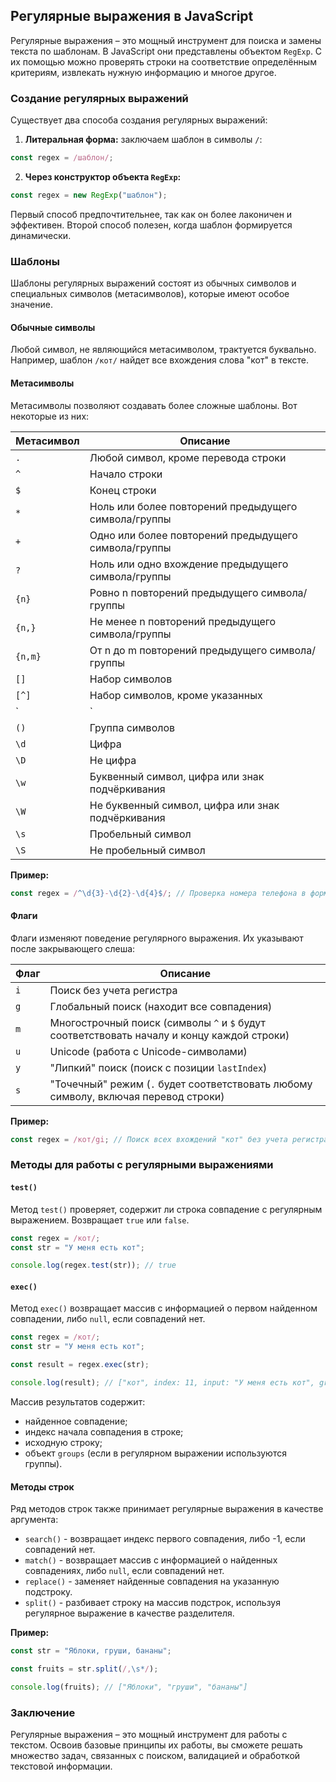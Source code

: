 ## Регулярные выражения в JavaScript

Регулярные выражения – это мощный инструмент для поиска и замены текста по шаблонам. В JavaScript они представлены объектом `RegExp`. С их помощью можно проверять строки на соответствие определённым критериям, извлекать нужную информацию и многое другое. 

### Создание регулярных выражений

Существует два способа создания регулярных выражений:

1. **Литеральная форма:** заключаем шаблон в символы `/`:

```javascript
const regex = /шаблон/;
```

2. **Через конструктор объекта `RegExp`:**

```javascript
const regex = new RegExp("шаблон");
```

Первый способ предпочтительнее, так как он более лаконичен и эффективен. Второй способ полезен, когда шаблон формируется динамически.

### Шаблоны

Шаблоны регулярных выражений состоят из обычных символов и специальных символов (метасимволов), которые имеют особое значение. 

#### Обычные символы

Любой символ, не являющийся метасимволом, трактуется буквально. Например, шаблон `/кот/` найдет все вхождения слова "кот" в тексте.

#### Метасимволы

Метасимволы позволяют создавать более сложные шаблоны. Вот некоторые из них:

| Метасимвол | Описание |
|---|---|
| `.` | Любой символ, кроме перевода строки |
| `^` | Начало строки |
| `$` | Конец строки |
| `*` | Ноль или более повторений предыдущего символа/группы |
| `+` | Одно или более повторений предыдущего символа/группы |
| `?` | Ноль или одно вхождение предыдущего символа/группы |
| `{n}` | Ровно n повторений предыдущего символа/группы |
| `{n,}` | Не менее n повторений предыдущего символа/группы |
| `{n,m}` | От n до m повторений предыдущего символа/группы |
| `[]` | Набор символов |
| `[^]` | Набор символов, кроме указанных |
| `|` | Или |
| `()` | Группа символов |
| `\d` | Цифра |
| `\D` | Не цифра |
| `\w` | Буквенный символ, цифра или знак подчёркивания |
| `\W` | Не буквенный символ, цифра или знак подчёркивания |
| `\s` | Пробельный символ |
| `\S` | Не пробельный символ |

**Пример:**

```javascript
const regex = /^\d{3}-\d{2}-\d{4}$/; // Проверка номера телефона в формате XXX-XX-XXXX
```

#### Флаги

Флаги изменяют поведение регулярного выражения. Их указывают после закрывающего слеша:

| Флаг | Описание |
|---|---|
| `i` | Поиск без учета регистра |
| `g` | Глобальный поиск (находит все совпадения) |
| `m` | Многострочный поиск (символы `^` и `$` будут соответствовать началу и концу каждой строки) |
| `u` | Unicode (работа с Unicode-символами) |
| `y` | "Липкий" поиск (поиск с позиции `lastIndex`) |
| `s` | "Точечный" режим (`.` будет соответствовать любому символу, включая перевод строки) |

**Пример:**

```javascript
const regex = /кот/gi; // Поиск всех вхождений "кот" без учета регистра
```

### Методы для работы с регулярными выражениями

#### `test()`

Метод `test()` проверяет, содержит ли строка совпадение с регулярным выражением. Возвращает `true` или `false`.

```javascript
const regex = /кот/;
const str = "У меня есть кот";

console.log(regex.test(str)); // true
```

#### `exec()`

Метод `exec()` возвращает массив с информацией о первом найденном совпадении, либо `null`, если совпадений нет.

```javascript
const regex = /кот/;
const str = "У меня есть кот";

const result = regex.exec(str);

console.log(result); // ["кот", index: 11, input: "У меня есть кот", groups: undefined]
```

Массив результатов содержит:

- найденное совпадение;
- индекс начала совпадения в строке;
- исходную строку;
- объект `groups` (если в регулярном выражении используются группы).

#### Методы строк

Ряд методов строк также принимает регулярные выражения в качестве аргумента:

- `search()` - возвращает индекс первого совпадения, либо -1, если совпадений нет.
- `match()` - возвращает массив с информацией о найденных совпадениях, либо `null`, если совпадений нет.
- `replace()` - заменяет найденные совпадения на указанную подстроку.
- `split()` - разбивает строку на массив подстрок, используя регулярное выражение в качестве разделителя.

**Пример:**

```javascript
const str = "Яблоки, груши, бананы";

const fruits = str.split(/,\s*/);

console.log(fruits); // ["Яблоки", "груши", "бананы"]
```

### Заключение

Регулярные выражения – это мощный инструмент для работы с текстом.  Освоив базовые принципы их работы, вы сможете решать множество задач, связанных с поиском, валидацией и обработкой текстовой информации. 
